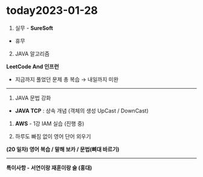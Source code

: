 # today2023-01-28
1. 실무 - **SureSoft**

- 휴무

 2.  JAVA 알고리즘

 **LeetCode And 인프런**

 - 지금까지 풀었던 문제 총 복습 → 내일까지 미완
****

1. JAVA 문법 강화

 - **JAVA TCP** : 상속 개념 (객체의 생성 UpCast / DownCast)

1. **AWS** - 1강 IAM 실습 (진행 중)

1. 하루도 빠짐 없이 영어 단어 외우기

 **(20 일차) 영어 복습 / 말해 보카 / 문법(뼈대 바르기)**

---

**특이사항 - 서연이랑 재훈이랑 술 (홍대)**
